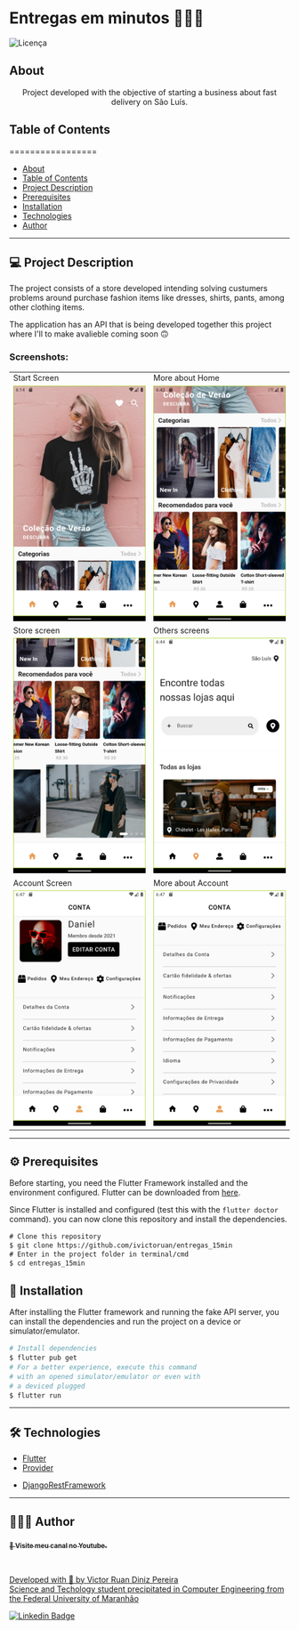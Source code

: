# Entregas em minutos 🙅🏽‍♂️

![Licença](https://img.shields.io/badge/license-MIT-brightgreen)

## About

<p align="center">
Project developed with the objective of starting a business about fast delivery on São Luís.
</p>


## Table of Contents
=================

   * [About](#about)
   * [Table of Contents](#table-of-contents)
   * [Project Description](#-project-description)
   * [Prerequisites](#-prerequisites)
   * [Installation](#-installation)
   * [Technologies](#-technologies)
   * [Author](#-author)

---

## 💻 Project Description

The project consists of a store developed intending solving custumers problems around purchase fashion items like dresses, shirts, pants, among other clothing items. 

The application has an API that is being developed together this project where I'll to make avalieble coming soon 🙃
<!-- The project consists of a grocery store delivery developed intending solving custumers problems around purchase basic items like rice, beans, pasta, etc...

The application has an API that is being developed together this project where I'll to make avalieble coming soon 🙃 -->

### Screenshots:

<table align="center">
  <tr>
    <td>Start Screen</td>
    <td>More about Home</td>
  </tr>
  <tr>
    <td><img src="screenshots/screenshot_1.png" width=250></td>
    <td><img src="screenshots/screenshot_2.png" width=250></td>
  </tr>
  <tr>
    <td>Store screen</td>
    <td>Others screens</td>
  </tr>
  <tr>
    <td><img src="screenshots/screenshot_3.png" width=250></td>
    <td><img src="screenshots/screenshot_4.png" width=250></td>
  </tr>
   <tr>
    <td>Account Screen</td>
    <td>More about Account</td>
  </tr>
    <tr>
    <td><img src="screenshots/screenshot_6.png" width=250></td>
    <td><img src="screenshots/screenshot_7.png" width=250></td>
  </tr>

 </table>

---

<a name="prerequisites"></a>
## ⚙️ Prerequisites

Before starting, you need the Flutter Framework installed and the environment configured. Flutter can be downloaded from [here](https://flutter.dev/).

Since Flutter is installed and configured (test this with the `flutter doctor` command). you can now clone this repository and install the dependencies.

```bash/prompt
# Clone this repository
$ git clone https://github.com/ivictoruan/entregas_15min
# Enter in the project folder in terminal/cmd
$ cd entregas_15min
```

## 🚀 Installation

After installing the Flutter framework and running the fake API server, you can install the dependencies and run the project on a device or simulator/emulator.

```bash
# Install dependencies
$ flutter pub get
# For a better experience, execute this command
# with an opened simulator/emulator or even with
# a deviced plugged
$ flutter run
```

---

## 🛠 Technologies

- [Flutter](https://flutter.dev/)
- [Provider](https://pub.dev/packages/provider)
<!-- - [Dio](https://pub.dev/packages/dio) -->
- [DjangoRestFramework](https://www.django-rest-framework.org/)


---

## 🤷‍♂️🙄 Author

<a 
href="https://www.youtube.com/channel/UCYGTHmRH98FPXdnACHAmTjg">
  <sub>
    <b>
    👀 Visite meu canal no Youtube.
    </b>
  </sub>
</a>

<a href=" https://www.youtube.com/channel/UCYGTHmRH98FPXdnACHAmTjg">
 <img style="border-radius: 50%;" src="https://avatars.githubusercontent.com/u/50781733?s=400&u=0db2d44aac1dae18640d5c00e8e0cf8775d8ea64&v=4" width="100px;" alt=""/>

Developed with 🥵 by Victor Ruan Diniz Pereira
<br>
Science and Techology student precipitated in Computer Engineering from the Federal University of Maranhão 

[![Linkedin Badge](https://img.shields.io/badge/-Victor%20Ruan%20Diniz%20Pereira-blue?style=flat-square&logo=Linkedin&logoColor=white&link=https://www.linkedin.com/in/ivictoruan/)](https://www.linkedin.com/in/ivictoruan/)
